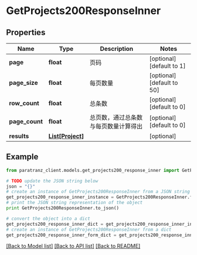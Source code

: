 # GetProjects200ResponseInner


## Properties

Name | Type | Description | Notes
------------ | ------------- | ------------- | -------------
**page** | **float** | 页码 | [optional] [default to 1]
**page_size** | **float** | 每页数量 | [optional] [default to 50]
**row_count** | **float** | 总条数 | [optional] [default to 0]
**page_count** | **float** | 总页数，通过总条数与每页数量计算得出 | [optional] [default to 0]
**results** | [**List[Project]**](Project.md) |  | [optional] 

## Example

```python
from paratranz_client.models.get_projects200_response_inner import GetProjects200ResponseInner

# TODO update the JSON string below
json = "{}"
# create an instance of GetProjects200ResponseInner from a JSON string
get_projects200_response_inner_instance = GetProjects200ResponseInner.from_json(json)
# print the JSON string representation of the object
print GetProjects200ResponseInner.to_json()

# convert the object into a dict
get_projects200_response_inner_dict = get_projects200_response_inner_instance.to_dict()
# create an instance of GetProjects200ResponseInner from a dict
get_projects200_response_inner_form_dict = get_projects200_response_inner.from_dict(get_projects200_response_inner_dict)
```
[[Back to Model list]](../README.md#documentation-for-models) [[Back to API list]](../README.md#documentation-for-api-endpoints) [[Back to README]](../README.md)


